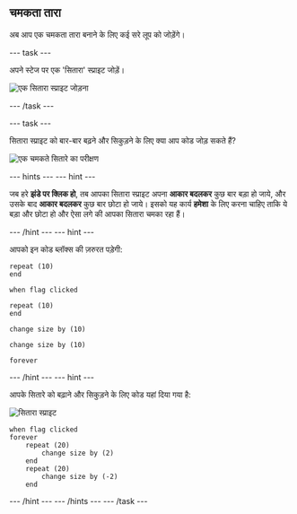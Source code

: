 ## चमकता तारा

अब आप एक चमकता तारा बनाने के लिए कई सरे लूप को जोड़ेंगे।

\--- task \---

अपने स्टेज पर एक 'सितारा' स्प्राइट जोड़ें।

![एक सितारा स्प्राइट जोड़ना](images/space-star-sprite.png)

\--- /task \---

\--- task \---

सितारा स्प्राइट को बार-बार बढ़ने और सिकुड़ने के लिए क्या आप कोड जोड़ सकते हैं?

![एक चमकते सितारे का परीक्षण](images/sprite-star.png)

\--- hints \--- \--- hint \---

जब हरे **झंडे पर क्लिक हो**, तब आपका सितारा स्प्राइट अपना **आकार बदलकर** कुछ बार बड़ा हो जाये, और उसके बाद **आकार बदलकर** कुछ बार छोटा हो जाये। इसको यह कार्य **हमेशा** के लिए करना चाहिए ताकि ये बड़ा और छोटा हो और ऐसा लगे की आपका सितारा चमका रहा हैं।

\--- /hint \--- \--- hint \---

आपको इन कोड ब्लॉक्स की ज़रुरत पड़ेगी:

```blocks3
repeat (10)
end

when flag clicked

repeat (10)
end

change size by (10)

change size by (10)

forever
```

\--- /hint \--- \--- hint \---

आपके सितारे को बढ़ाने और सिकुड़ने के लिए कोड यहां दिया गया है:

![सितारा स्प्राइट](images/sprite-star.png)

```blocks3
when flag clicked
forever
    repeat (20)
        change size by (2)
    end
    repeat (20)
        change size by (-2)
    end

```

\--- /hint \--- \--- /hints \--- \--- /task \---